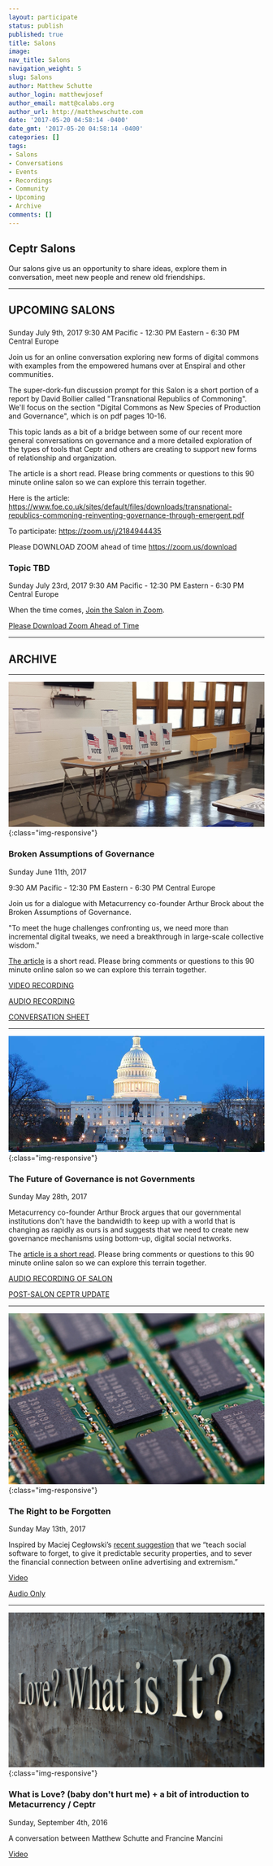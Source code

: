 ```yaml
---
layout: participate
status: publish
published: true
title: Salons
image:
nav_title: Salons
navigation_weight: 5
slug: Salons
author: Matthew Schutte
author_login: matthewjosef
author_email: matt@calabs.org
author_url: http://matthewschutte.com
date: '2017-05-20 04:58:14 -0400'
date_gmt: '2017-05-20 04:58:14 -0400'
categories: []
tags:
- Salons
- Conversations
- Events
- Recordings
- Community
- Upcoming
- Archive
comments: []
---
```


<div class="col-md-8" markdown="1">

## Ceptr Salons


<!-- toc orderedList:0 depthFrom:3 depthTo:6 -->

Our salons give us an opportunity to share ideas, explore them in conversation, meet new people and renew old friendships.  

----

## UPCOMING SALONS

### 
Sunday July 9th, 2017 
9:30 AM Pacific - 12:30 PM Eastern - 6:30 PM Central Europe

Join us for an online conversation exploring new forms of digital commons with examples from the empowered humans over at Enspiral and other communities. 

The super-dork-fun discussion prompt for this Salon is a short portion of a report by David Bollier called  "Transnational Republics of Commoning".  We'll focus on the section "Digital Commons as New Species of Production and Governance", which is on pdf pages 10-16. 

This topic lands as a bit of a bridge between some of our recent more general conversations on governance and a more detailed exploration of the types of tools that Ceptr and others are creating to support new forms of relationship and organization. 

The article is a short read. Please bring comments or questions to this 90 minute online salon so we can explore this terrain together.

Here is the article: https://www.foe.co.uk/sites/default/files/downloads/transnational-republics-commoning-reinventing-governance-through-emergent.pdf

To participate:
https://zoom.us/j/2184944435

Please DOWNLOAD ZOOM ahead of time
https://zoom.us/download


### Topic TBD
Sunday July 23rd, 2017 
9:30 AM Pacific - 12:30 PM Eastern - 6:30 PM Central Europe

[//]: # (Join us for a dialogue about ... )

[//]: # ("ENTER QUOTE HERE")

[//]: # (The article is a short read. Please bring comments or questions to this 90 minute online salon so we can explore this terrain together.)

When the time comes, [Join the Salon in Zoom](https://zoom.us/j/2184944435).

[Please Download Zoom Ahead of Time](https://zoom.us/download)

----

## ARCHIVE

----

![Voting](/images/vote.jpg){:class="img-responsive"}
### Broken Assumptions of Governance
Sunday June 11th, 2017

9:30 AM Pacific - 12:30 PM Eastern - 6:30 PM Central Europe

Join us for a dialogue with Metacurrency co-founder Arthur Brock about the Broken Assumptions of Governance. 

"To meet the huge challenges confronting us, we need more than incremental digital tweaks, we need a breakthrough in large-scale collective wisdom." 

[The article](https://medium.com/metacurrency-project/broken-assumptions-of-governance-63cc946ccc6c) is a short read. Please bring comments or questions to this 90 minute online salon so we can explore this terrain together.

[VIDEO RECORDING](https://youtu.be/TaQYJZzZ2gU)

[AUDIO RECORDING](https://soundcloud.com/metacurrency/ceptr-salon-broken-assumptions-of-governance)

[CONVERSATION SHEET](https://docs.google.com/spreadsheets/d/1gUYfqf59ac4tcexQP1lO945OkoFUit0EnhW5NnQHZnw/edit#gid=0)

----

![Voting](/images/government.jpeg){:class="img-responsive"}
### The Future of Governance is not Governments
Sunday May 28th, 2017

Metacurrency co-founder Arthur Brock argues that our governmental institutions don't have the bandwidth to keep up with a world that is changing as rapidly as ours is and suggests that we need to create new governance mechanisms using bottom-up, digital social networks.  

The [article is a short read](https://medium.com/metacurrency-project/the-future-of-governance-is-not-governments-9c894e17b1cd). Please bring comments or questions to this 90 minute online salon so we can explore this terrain together.

[AUDIO RECORDING OF SALON](https://soundcloud.com/metacurrency/ceptr-salon-2017-05-28-future-of-governance-is-not-governments)

[POST-SALON CEPTR UPDATE](https://soundcloud.com/metacurrency/20170528-ceptr-update)

----

![Voting](/images/computer-memory-chips.jpg){:class="img-responsive"}
### The Right to be Forgotten
Sunday May 13th, 2017

Inspired by Maciej Cegłowski’s [recent suggestion](http://idlewords.com/talks/build_a_better_monster.htm) that we “teach social software to forget, to give it predictable security properties, and to sever the financial connection between online advertising and extremism.”

[Video](https://www.youtube.com/watch?v=VMVePTGb_u4&t=26s)

[Audio Only](https://soundcloud.com/metacurrency/ceptr-salon-may-14-2017-make-social-software-forget)

----

![Voting](/images/Love_What_is_It.JPG){:class="img-responsive"}
### What is Love? (baby don't hurt me) + a bit of introduction to Metacurrency / Ceptr
Sunday, September 4th, 2016

A conversation between Matthew Schutte and Francine Mancini

[Video](https://www.youtube.com/watch?v=BMzHM3VvY6I)
